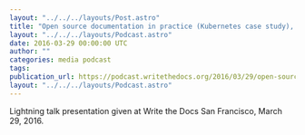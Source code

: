 ```yaml
---
layout: "../../../layouts/Post.astro"
title: "Open source documentation in practice (Kubernetes case study), by John Mulhausen"
layout: "../../../layouts/Podcast.astro"
date: 2016-03-29 00:00:00 UTC
author: ""
categories: media podcast
tags:
publication_url: https://podcast.writethedocs.org/2016/03/29/open-source-docs-in-practice-john-mulhausen/
layout: "../../../layouts/Podcast.astro"
---
```


Lightning talk presentation given at Write the Docs San Francisco, March 29, 2016.
